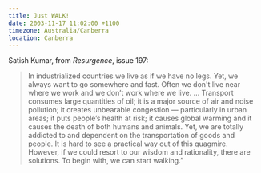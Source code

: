 ```yaml
---
title: Just WALK!
date: 2003-11-17 11:02:00 +1100
timezone: Australia/Canberra
location: Canberra
---
```

Satish Kumar, from *Resurgence*, issue 197:

> In industrialized countries we live as if we have no legs.
> Yet, we always want to go somewhere and fast.
> Often we don't live near where we work and we don’t work where we live.
> … Transport consumes large quantities of oil; it is a major source of air and noise pollution;
> it creates unbearable congestion — particularly in urban areas; it puts people’s health at risk;
> it causes global warming and it causes the death of both humans and animals.
> Yet, we are totally addicted to and dependent on the transportation of goods and people.
> It is hard to see a practical way out of this quagmire. However, if we could resort to our
> wisdom and rationality, there are solutions. To begin with, we can start walking.”
